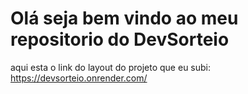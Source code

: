 <h1>Olá seja bem vindo ao meu repositorio do DevSorteio</h1>

aqui esta o link do layout do projeto que eu subi: https://devsorteio.onrender.com/
